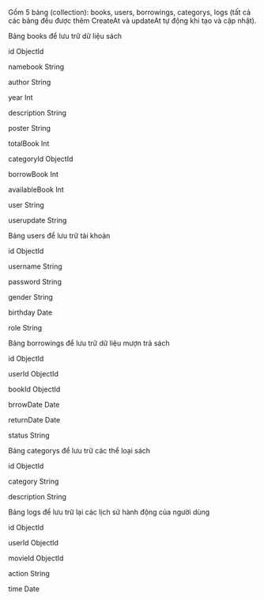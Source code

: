 Gồm 5 bảng (collection): books, users, borrowings, categorys, logs (tất cả các bảng đều được thêm CreateAt và updateAt tự động khi tạo và cập nhật).

Bảng books để lưu trữ dữ liệu sách

id           ObjectId

namebook      String

author       String 

year         Int

description  String

poster       String

totalBook    Int

categoryId   ObjectId

borrowBook   Int

availableBook Int 

user     String

userupdate   String

Bảng users để lưu trữ tài khoản

id           ObjectId

username     String

password     String

gender       String

birthday     Date

role         String

Bảng borrowings để lưu trữ dữ liệu mượn trả sách

id           ObjectId

userId       ObjectId

bookId       ObjectId

brrowDate    Date

returnDate   Date  

status       String

Bảng categorys để lưu trữ các thể loại sách

id           ObjectId

category   String

description    String

Bảng logs để lưu trữ lại các lịch sử hành động của người dùng

id          ObjectId

userId      ObjectId

movieId     ObjectId

action    String

time        Date